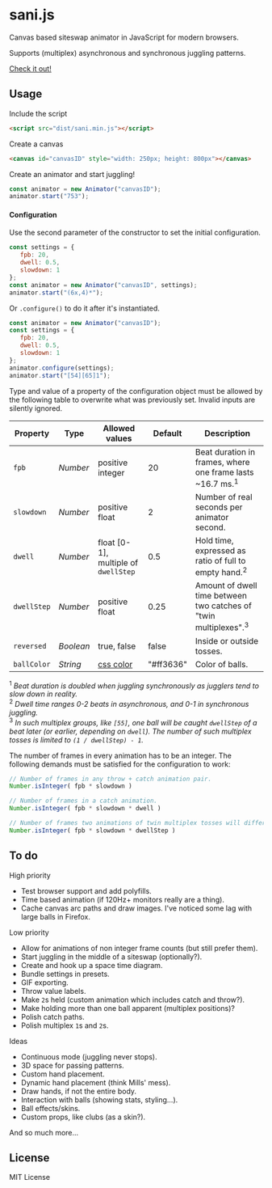# sani.js

Canvas based siteswap animator in JavaScript for modern browsers.

Supports (multiplex) asynchronous and synchronous juggling patterns.


[Check it out!](https://independentgeorge.github.io/sani.js/)

## Usage


Include the script
```html
<script src="dist/sani.min.js"></script>
```

Create a canvas
```html
<canvas id="canvasID" style="width: 250px; height: 800px"></canvas>
```

Create an animator and start juggling!
```javascript
const animator = new Animator("canvasID");
animator.start("753");
```


#### Configuration

Use the second parameter of the constructor to set the initial configuration.

```javascript
const settings = {
   fpb: 20,
   dwell: 0.5,
   slowdown: 1
};
const animator = new Animator("canvasID", settings);
animator.start("(6x,4)*");
```

Or `.configure()` to do it after it's instantiated.

```javascript
const animator = new Animator("canvasID");
const settings = {
   fpb: 20,
   dwell: 0.5,
   slowdown: 1
};
animator.configure(settings);
animator.start("[54][65]1");
```

Type and value of a property of the configuration object must be allowed by the following table to overwrite what was previously set. Invalid inputs are silently ignored.

|Property        |Type            |Allowed values  |Default     |Description
| -------------- | -------------- | -------------- | ---------- | -------------------------------------------------------------------
|`fpb`           |*Number*        |positive integer|20          |Beat duration in frames, where one frame lasts ~16.7 ms.<sup>1</sup>
|`slowdown`      |*Number*        |positive float  |2           |Number of real seconds per animator second.
|`dwell`         |*Number*        |float [0-1], multiple of `dwellStep`    |0.5         |Hold time, expressed as ratio of full to empty hand.<sup>2</sup>
|`dwellStep`     |*Number*        |positive float  |0.25        |Amount of dwell time between two catches of "twin multiplexes".<sup>3</sup>
|`reversed`      |*Boolean*       |true, false     |false       |Inside or outside tosses.
|`ballColor`     |*String*        |[css color][1]  |"#ff3636"   |Color of balls.

<sup>1</sup> *Beat duration is doubled when juggling synchronously as jugglers tend to slow down in reality.*  
<sup>2</sup> *Dwell time ranges 0-2 beats in asynchronous, and 0-1 in synchronous juggling.*  
<sup>3</sup> *In such multiplex groups, like `[55]`, one ball will be caught `dwellStep` of a beat later (or earlier, depending on `dwell`). The number of such multiplex tosses is limited to `(1 / dwellStep) - 1`.*


The number of frames in every animation has to be an integer. The following demands must be satisfied for the configuration to work:

```javascript
// Number of frames in any throw + catch animation pair.
Number.isInteger( fpb * slowdown )

// Number of frames in a catch animation.
Number.isInteger( fpb * slowdown * dwell )

// Number of frames two animations of twin multiplex tosses will differ in.
Number.isInteger( fpb * slowdown * dwellStep )
```


## To do


High priority

- Test browser support and add polyfills.
- Time based animation (if 120Hz+ monitors really are a thing).
- Cache canvas arc paths and draw images. I've noticed some lag with large balls in Firefox.

Low priority

- Allow for animations of non integer frame counts (but still prefer them).
- Start juggling in the middle of a siteswap (optionally?).
- Create and hook up a space time diagram.
- Bundle settings in presets.
- GIF exporting.
- Throw value labels.
- Make `2`s held (custom animation which includes catch and throw?).
- Make holding more than one ball apparent (multiplex positions)?
- Polish catch paths.
- Polish multiplex `1`s and `2`s.

Ideas

- Continuous mode (juggling never stops).
- 3D space for passing patterns.
- Custom hand placement.
- Dynamic hand placement (think Mills' mess).
- Draw hands, if not the entire body.
- Interaction with balls (showing stats, styling...).
- Ball effects/skins.
- Custom props, like clubs (as a skin?).

And so much more...


## License

MIT License






[1]: https://developer.mozilla.org/en/docs/Web/CSS/color_value